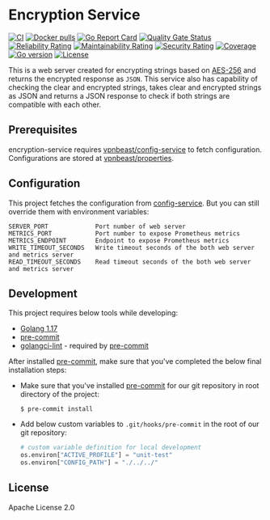# Encryption Service
[![CI](https://github.com/vpnbeast/encryption-service/workflows/CI/badge.svg?event=push)](https://github.com/vpnbeast/encryption-service/actions?query=workflow%3ACI)
[![Docker pulls](https://img.shields.io/docker/pulls/vpnbeast/encryption-service)](https://hub.docker.com/r/vpnbeast/encryption-service/)
[![Go Report Card](https://goreportcard.com/badge/github.com/vpnbeast/encryption-service)](https://goreportcard.com/report/github.com/vpnbeast/encryption-service)
[![Quality Gate Status](https://sonarcloud.io/api/project_badges/measure?project=vpnbeast_encryption-service&metric=alert_status)](https://sonarcloud.io/summary/new_code?id=vpnbeast_encryption-service)
[![Reliability Rating](https://sonarcloud.io/api/project_badges/measure?project=vpnbeast_encryption-service&metric=reliability_rating)](https://sonarcloud.io/summary/new_code?id=vpnbeast_encryption-service)
[![Maintainability Rating](https://sonarcloud.io/api/project_badges/measure?project=vpnbeast_encryption-service&metric=sqale_rating)](https://sonarcloud.io/summary/new_code?id=vpnbeast_encryption-service)
[![Security Rating](https://sonarcloud.io/api/project_badges/measure?project=vpnbeast_encryption-service&metric=security_rating)](https://sonarcloud.io/summary/new_code?id=vpnbeast_encryption-service)
[![Coverage](https://sonarcloud.io/api/project_badges/measure?project=vpnbeast_encryption-service&metric=coverage)](https://sonarcloud.io/summary/new_code?id=vpnbeast_encryption-service)
[![Go version](https://img.shields.io/github/go-mod/go-version/vpnbeast/encryption-service)](https://github.com/vpnbeast/encryption-service)
[![License](https://img.shields.io/badge/License-Apache%202.0-blue.svg)](https://opensource.org/licenses/Apache-2.0)

This is a web server created for encrypting strings based on [AES-256](https://www.solarwindsmsp.com/blog/aes-256-encryption-algorithm)
and returns the encrypted response as `JSON`. This service also has capability of checking the clear and encrypted strings,
takes clear and encrypted strings as JSON and returns a JSON response to check if both strings are compatible with each other.

## Prerequisites
encryption-service requires [vpnbeast/config-service](https://github.com/vpnbeast/config-service) to fetch configuration. Configurations
are stored at [vpnbeast/properties](https://github.com/vpnbeast/properties).

## Configuration
This project fetches the configuration from [config-service](https://github.com/vpnbeast/config-service).
But you can still override them with environment variables:
```
SERVER_PORT             Port number of web server
METRICS_PORT            Port number to expose Prometheus metrics
METRICS_ENDPOINT        Endpoint to expose Prometheus metrics
WRITE_TIMEOUT_SECONDS   Write timeout seconds of the both web server and metrics server
READ_TIMEOUT_SECONDS    Read timeout seconds of the both web server and metrics server
```

## Development
This project requires below tools while developing:
- [Golang 1.17](https://golang.org/doc/go1.17)
- [pre-commit](https://pre-commit.com/)
- [golangci-lint](https://golangci-lint.run/usage/install/) - required by [pre-commit](https://pre-commit.com/)

After installed [pre-commit](https://pre-commit.com/), make sure that you've completed the below final installation steps:
- Make sure that you've installed [pre-commit](https://pre-commit.com/) for our git repository in root directory of the project:
  ```shell
  $ pre-commit install
  ```
- Add below custom variables to `.git/hooks/pre-commit` in the root of our git repository:
  ```python
  # custom variable definition for local development
  os.environ["ACTIVE_PROFILE"] = "unit-test"
  os.environ["CONFIG_PATH"] = "./../../"
  ```

## License
Apache License 2.0
